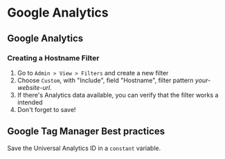 # Google Analytics

## Google Analytics

### Creating a Hostname Filter

1. Go to `Admin > View > Filters` and create a new filter
2. Choose `Custom`, with "Include", field "Hostname", filter pattern *your-website-url*.
3. If there's Analytics data available, you can verify that the filter works a intended
4. Don't forget to save!

## Google Tag Manager Best practices

Save the Universal Analytics ID in a `constant` variable.
